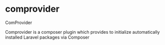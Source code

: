 # comprovider
ComProvider

Comprovider is a composer plugin which provides to initialize automatically installed Laravel packages via Composer
